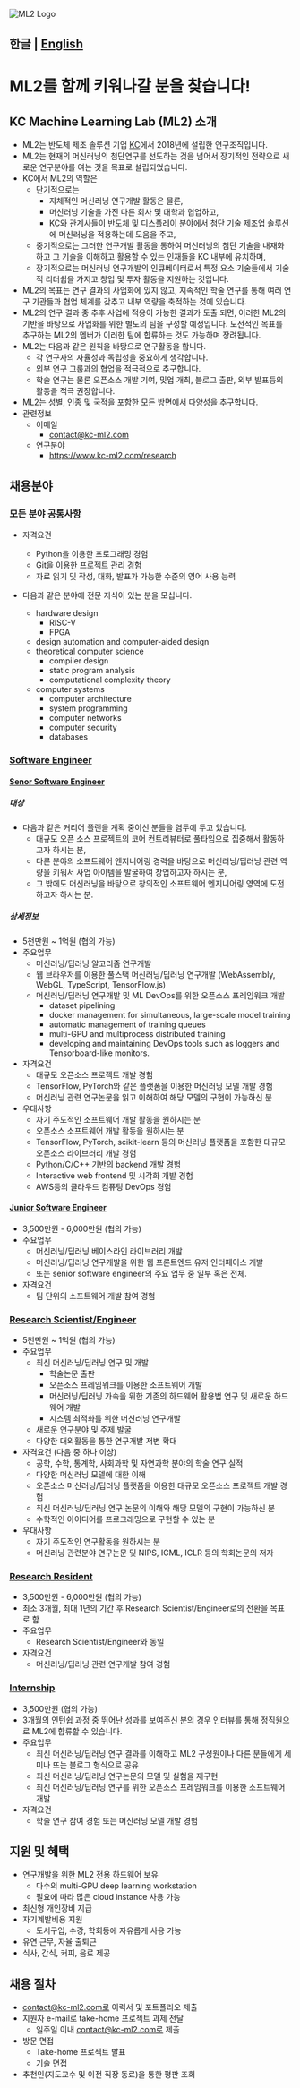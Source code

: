 ![ML2 Logo](logo/PNG/logo_full.png)

한글 | [English](README_en.md)
---
# ML2를 함께 키워나갈 분을 찾습니다!

## KC Machine Learning Lab (ML2) 소개
  * ML2는 반도체 제조 솔루션 기업 [KC](http://www.kct.co.kr/)에서 2018년에 설립한 연구조직입니다.
  * ML2는 현재의 머신러닝의 첨단연구를 선도하는 것을 넘어서 장기적인 전략으로 새로운 연구분야를 여는 것을 목표로 설립되었습니다.
  * KC에서 ML2의 역할은
    * 단기적으로는
      * 자체적인 머신러닝 연구개발 활동은 물론, 
      * 머신러닝 기술을 가진 다른 회사 및 대학과 협업하고, 
      * KC와 관계사들이 반도체 및 디스플레이 분야에서 첨단 기술 제조업 솔루션에 머신러닝을 적용하는데 도움을 주고,
    * 중기적으로는 그러한 연구개발 활동을 통하여 머신러닝의 첨단 기술을 내재화하고 그 기술을 이해하고 활용할 수 있는 인재들을 KC 내부에 유치하며,
    * 장기적으로는 머신러닝 연구개발의 인큐베이터로서 특정 요소 기술들에서 기술적 리더쉽을 가지고 창업 및 투자 활동을 지원하는 것입니다.
  * ML2의 목표는 연구 결과의 사업화에 있지 않고, 지속적인 학술 연구를 통해 여러 연구 기관들과 협업 체계를 갖추고 내부 역량을 축적하는 것에 있습니다. 
  * ML2의 연구 결과 중 추후 사업에 적용이 가능한 결과가 도출 되면, 이러한 ML2의 기반을 바탕으로 사업화를 위한 별도의 팀을 구성할 예정입니다. 도전적인 목표를 추구하는 ML2의 멤버가 이러한 팀에 합류하는 것도 가능하며 장려됩니다.
  * ML2는 다음과 같은 원칙을 바탕으로 연구활동을 합니다.
    * 각 연구자의 자율성과 독립성을 중요하게 생각합니다.
    * 외부 연구 그룹과의 협업을 적극적으로 추구합니다.
    * 학술 연구는 물론 오픈소스 개발 기여, 밋업 개최, 블로그 출판, 외부 발표등의 활동을 적극 권장합니다.
  * ML2는 성별, 인종 및 국적을 포함한 모든 방면에서 다양성을 추구합니다.
  * 관련정보
    * 이메일
      * contact@kc-ml2.com
    * 연구분야
      * https://www.kc-ml2.com/research
      
## 채용분야

### 모든 분야 공통사항
* 자격요건
  * Python을 이용한 프로그래밍 경험
  * Git을 이용한 프로젝트 관리 경험
  * 자료 읽기 및 작성, 대화, 발표가 가능한 수준의 영어 사용 능력

* 다음과 같은 분야에 전문 지식이 있는 분을 모십니다.
  * hardware design
    * RISC-V
    * FPGA
  * design automation and computer-aided design
  * theoretical computer science
    * compiler design
    * static program analysis
    * computational complexity theory
  * computer systems
    * computer architecture
    * system programming
    * computer networks
    * computer security
    * databases
    
### [Software Engineer](README.md#software-engineer)

#### [Senor Software Engineer](README.md#senior-software-engineer)
##### 대상
* 다음과 같은 커리어 플랜을 계획 중이신 분들을 염두에 두고 있습니다.
  * 대규모 오픈 소스 프로젝트의 코어 컨트리뷰터로 풀타임으로 집중해서 활동하고자 하시는 분,
  * 다른 분야의 소프트웨어 엔지니어링 경력을 바탕으로 머신러닝/딥러닝 관련 역량을 키워서 사업 아이템을 발굴하여 창업하고자 하시는 분,
  * 그 밖에도 머신러닝을 바탕으로 창의적인 소프트웨어 엔지니어링 영역에 도전하고자 하시는 분.
##### 상세정보
* 5천만원 ~ 1억원 (협의 가능)  
* 주요업무
  * 머신러닝/딥러닝 알고리즘 연구개발
  * 웹 브라우저를 이용한 풀스택 머신러닝/딥러닝 연구개발 (WebAssembly, WebGL, TypeScript, TensorFlow.js)
  * 머신러닝/딥러닝 연구개발 및 ML DevOps를 위한 오픈소스 프레임워크 개발
    * dataset pipelining
    * docker management for simultaneous, large-scale model training
    * automatic management of training queues
    * multi-GPU and multiprocess distributed training
    * developing and maintaining DevOps tools such as loggers and Tensorboard-like monitors. 
* 자격요건
  * 대규모 오픈소스 프로젝트 개발 경험
  * TensorFlow, PyTorch와 같은 플랫폼을 이용한 머신러닝 모델 개발 경험
  * 머신러닝 관련 연구논문을 읽고 이해하여 해당 모델의 구현이 가능하신 분
* 우대사항
  * 자기 주도적인 소프트웨어 개발 활동을 원하시는 분
  * 오픈소스 소프트웨어 개발 활동을 원하시는 분
  * TensorFlow, PyTorch, scikit-learn 등의 머신러닝 플랫폼을 포함한 대규모 오픈소스 라이브러리 개발 경험
  * Python/C/C++ 기반의 backend 개발 경험
  * Interactive web frontend 및 시각화 개발 경험
  * AWS등의 클라우드 컴퓨팅 DevOps 경험


#### [Junior Software Engineer](README.md#junior-software-engineer)
* 3,500만원 - 6,000만원 (협의 가능)
* 주요업무
  * 머신러닝/딥러닝 베이스라인 라이브러리 개발
  * 머신러닝/딥러닝 연구개발을 위한 웹 프론트엔드 유저 인터페이스 개발
  * 또는 senior software engineer의 주요 업무 중 일부 혹은 전체.
* 자격요건
  * 팀 단위의 소프트웨어 개발 참여 경험
  
  
### [Research Scientist/Engineer](README.md#research-scientistengineer)
* 5천만원 ~ 1억원 (협의 가능)
* 주요업무
  * 최신 머신러닝/딥러닝 연구 및 개발
    * 학술논문 출판
    * 오픈소스 프레임워크를 이용한 소프트웨어 개발
    * 머신러닝/딥러닝 가속을 위한 기존의 하드웨어 활용법 연구 및 새로운 하드웨어 개발
    * 시스템 최적화를 위한 머신러닝 연구개발
  * 새로운 연구분야 및 주제 발굴
  * 다양한 대외활동을 통한 연구개발 저변 확대
* 자격요건 (다음 중 하나 이상)
  * 공학, 수학, 통계학, 사회과학 및 자연과학 분야의 학술 연구 실적
  * 다양한 머신러닝 모델에 대한 이해 
  * 오픈소스 머신러닝/딥러닝 플랫폼을 이용한 대규모 오픈소스 프로젝트 개발 경험
  * 최신 머신러닝/딥러닝 연구 논문의 이해와 해당 모델의 구현이 가능하신 분
  * 수학적인 아이디어를 프로그래밍으로 구현할 수 있는 분
* 우대사항
  * 자기 주도적인 연구활동을 원하시는 분
  * 머신러닝 관련분야 연구논문 및 NIPS, ICML, ICLR 등의 학회논문의 저자
  
### [Research Resident](README.md#research-resident)
* 3,500만원 - 6,000만원 (협의 가능)
* 최소 3개월, 최대 1년의 기간 후 Research Scientist/Engineer로의 전환을 목표로 함
* 주요업무
  * Research Scientist/Engineer와 동일
* 자격요건
  * 머신러닝/딥러닝 관련 연구개발 참여 경험

### [Internship](README.md#internship)
* 3,500만원 (협의 가능)
* 3개월의 인턴쉽 과정 중 뛰어난 성과를 보여주신 분의 경우 인터뷰를 통해 정직원으로 ML2에 합류할 수 있습니다. 
* 주요업무
  * 최신 머신러닝/딥러닝 연구 결과를 이해하고 ML2 구성원이나 다른 분들에게 세미나 또는 블로그 형식으로 공유
  * 최신 머신러닝/딥러닝 연구논문의 모델 및 실험을 재구현
  * 최신 머신러닝/딥러닝 연구를 위한 오픈소스 프레임워크를 이용한 소프트웨어 개발 
* 자격요건
  * 학술 연구 참여 경험 또는 머신러닝 모델 개발 경험

## 지원 및 혜택
* 연구개발을 위한 ML2 전용 하드웨어 보유
  * 다수의 multi-GPU deep learning workstation
  * 필요에 따라 많은 cloud instance 사용 가능
* 최신형 개인장비 지급
* 자기계발비용 지원
  * 도서구입, 수강, 학회등에 자유롭게 사용 가능
* 유연 근무, 자율 출퇴근
* 식사, 간식, 커피, 음료 제공

## 채용 절차
* contact@kc-ml2.com로 이력서 및 포트폴리오 제출
* 지원자 e-mail로 take-home 프로젝트 과제 전달  
  * 일주일 이내 contact@kc-ml2.com로 제출
* 방문 면접
  * Take-home 프로젝트 발표
  * 기술 면접
* 추천인(지도교수 및 이전 직장 동료)을 통한 평판 조회
